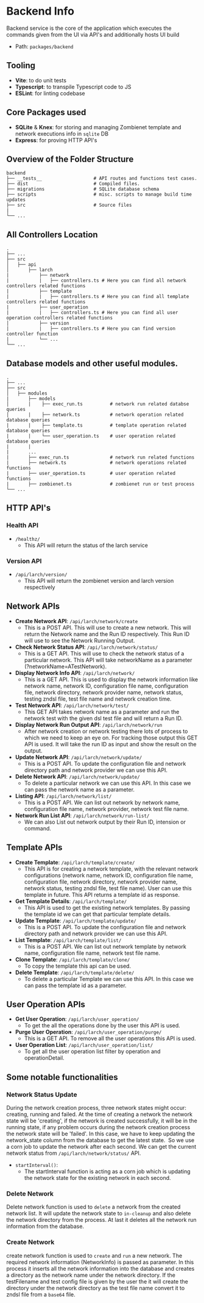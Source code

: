 # Backend Info

Backend service is the core of the application which executes the commands given from the UI via API's and additionally hosts UI build

- Path: `packages/backend`

## Tooling

- **Vite**: to do unit tests
- **Typescript**: to transpile Typescript code to JS
- **ESLint**: for linting codebase


## Core Packages used

- **SQLite** & **Knex**: for storing and managing Zombienet template and network executions info in `sqlite` DB
- **Express**: for proving HTTP API's

## Overview of the Folder Structure

```
backend
├── __tests__                   # API routes and functions test cases.
├── dist                        # Compiled files.
├── migrations                  # SQLite database schema
├── scripts                     # misc. scripts to manage build time updates
├── src                         # Source files
|
└── ...
```

## All Controllers Location
```
.
├── ...
├── src                    
│   ├── api               
│       ├── larch
|           ├── network
|           |   ├── controllers.ts # Here you can find all network controllers related functions  
|           ├── template
|           |   ├── controllers.ts # Here you can find all template controllers related functions      
|           ├── user_operation
|           |   ├── controllers.ts # Here you can find all user operation controllers related functions    
│           ├── version
|           |   ├── controllers.ts # Here you can find version controller function
|           └── ...
└── ...
```

## Database models and other useful modules.
```
.
├── ...
├── src                    
│   ├── modules
|       ├── models           
│       |    ├── exec_run.ts          # network run related databse queries    
│       |    ├── network.ts           # network operation related database queries
|       |    ├── template.ts          # template operation related database queries
|       |    └── user_operation.ts    # user operation related database queries
|       |
|       ...
|       ├── exec_run.ts               # network run related functions
|       ├── network.ts                # network operations related functions
|       ├── user_operation.ts         # user operation related functions
|       ├── zombienet.ts              # zombienet run or test process
└── ...
```

## HTTP API's

### Health API

- `/healthz/`
  - This API will return the status of the larch service

### Version API
- `/api/larch/version/`
  - This API will return the zombienet version and larch version respectively

## Network APIs

- **Create Network API**: `/api/larch/network/create`
  - This is a POST API. This will use to create a new network. This will return the Network name and the Run ID respectively. This Run ID will use to see the Network Running Output.
- **Check Network Status API**: `/api/larch/network/status/`
  - This is a GET API. This will use to check the network status of a particular network. This API will take networkName as a parameter (?networkName=ATestNetwork).
- **Display Network Info API**: `/api/larch/network/`
  - This is a GET API. This is used to display the network information like network name, network ID, configuration file name, configuration file, network directory, network provider name, network status, testing zndsl file, test file name and network creation time.
- **Test Network API**: `/api/larch/network/test/`
  - This GET API takes network name as a parameter and run the network test with the given dsl test file and will return a Run ID.
- **Display Network Run Output API**: `/api/larch/network/run`
  - After network creation or network testing there lots of process to which we need to keep an eye on. For tracking those output this GET API is used. It will take the run ID as input and show the result on the output.
- **Update Network API**: `/api/larch/network/update/`
  - This is a POST API. To update the configuration file and network directory path and network provider we can use this API.
- **Delete Network API**: `/api/larch/network/update/`
  - To delete a particular network we can use this API. In this case we can pass the network name as a parameter.
- **Listing API**: `/api/larch/network/list/`
  - This is a POST API. We can list out network by network name, configuration file name, network provider, network test file name.
- **Network Run List API**: `/api/larch/network/run-list/`
  - We can also List out network output by their Run ID, intension or command.

## Template APIs

- **Create Template**: `/api/larch/template/create/`
  - This API is for creating a network template, with the relevant network configurations (network name, network ID, configuration file name, configuration file, network directory, network provider name, network status, testing zndsl file, test file name). User can use this template in future. This API returns a template id as response.
- **Get Template Details**: `/api/larch/template/`
  - This API is used to get the existing network templates. By passing the template id we can get that particular template details.
- **Update Template**: `/api/larch/template/update/`
  - This is a POST API. To update the configuration file and network directory path and network provider we can use this API.
- **List Template**: `/api/larch/template/list/`
  - This is a POST API. We can list out network template by network name, configuration file name, network test file name.
- **Clone Template**: `/api/larch/template/clone/`
  - To copy the template this api can be used.
- **Delete Template**: `/api/larch/template/delete/`
  - To delete a particular Template we can use this API. In this case we can pass the template id as a parameter.

## User Operation APIs

- **Get User Operation**: `/api/larch/user_operation/`
  - To get the all the operations done by the user this API is used.
- **Purge User Operation**: `/api/larch/user_operation/purge/`
  - This is a GET API. To remove all the user operations this API is used.
- **User Operation List**: `/api/larch/user_operation/list/`
  - To get all the user operation list filter by operation and operationDetail.


## Some notable functionalities

### Network Status Update

During the network creation process, three network states might occur: creating, running and failed. At the time of creating a network the network state will be 'creating', if the network is created successfully, it will be in the running state, if any problem occurs during the network creation process the network state will be 'failed'. In this case, we have to keep updating the network_state column from the database to get the latest state.  So we use a corn job to update the network after each second. We can get the current network status from `/api/larch/network/status/` API.

- `startInterval()`:
  - The startInterval function is acting as a corn job which is updating the network state for the existing network in each second.

### Delete Network

Delete network function is used to `delete` a network from the created network list. It will update the network state to `in-cleanup` and also delete the network directory from the process. At last it deletes all the network run information from the database.

### Create Network

create network function is used to `create` and `run` a new network. The required network information (NetworkInfo) is passed as parameter. In this process it inserts all the network information into the database and creates a directory as the network name under the network directory. If the testFilename and test config file is given by the user the it will create the directory under the network directory as the test file name convert it to zndsl file from a `base64` file.

